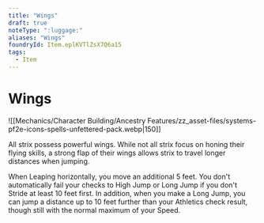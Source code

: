 ```yaml
---
title: "Wings"
draft: true
noteType: ":luggage:"
aliases: "Wings"
foundryId: Item.eplKVTlZsX7Q6a15
tags:
  - Item
---
```


# Wings
![[Mechanics/Character Building/Ancestry Features/zz_asset-files/systems-pf2e-icons-spells-unfettered-pack.webp|150]]

All strix possess powerful wings. While not all strix focus on honing their flying skills, a strong flap of their wings allows strix to travel longer distances when jumping.

When Leaping horizontally, you move an additional 5 feet. You don't automatically fail your checks to High Jump or Long Jump if you don't Stride at least 10 feet first. In addition, when you make a Long Jump, you can jump a distance up to 10 feet further than your Athletics check result, though still with the normal maximum of your Speed.
